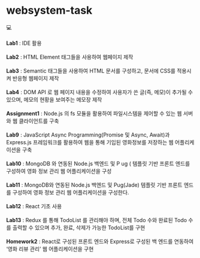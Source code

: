 # websystem-task
💻    <br>  
**Lab1** : IDE 활용    <br>  
**Lab2** : HTML Element 태그들을 사용하여 웹페이지 제작    <br>  
**Lab3** : Semantic 태그들을 사용하여 HTML 문서를 구성하고, 문서에 CSS를 적용시켜 반응형 웹페이지 제작    <br>  
**Lab4** : DOM API 로 웹 페이지 내용을 수정하여 사용자가 쓴 글(즉, 메모)이 추가될 수 있으며, 메모의 현황을 보여주는 메모장 제작    <br>  
**Assignment1** :  Node.js 의 fs 모듈을 활용하여 파일시스템을 제어할 수 있는 웹 서버 와 웹 클라이언트를 구축    <br>  
**Lab9** : JavaScript Async Programming(Promise 및 Async, Await)과 Express.js 프레임워크를 활용하여 웹을 통해 기입된 영화정보를 저장하는 웹 어플리케이션을 구축    <br>  
**Lab10** : MongoDB 와 연동된 Node.js 백엔드 및 P ug ( 템플릿 기반 프론트 엔드를 구성하여 영화 정보 관리 웹 어플리케이션을 구성    <br>  
**Lab11** : MongoDB와 연동된 Node.js 백엔드 및 Pug(Jade) 템플릿 기반 프론트 엔드를 구성하여 영화 정보 관리 웹 어플리케이션을 구성한다.    <br>  
**Lab12** : React 기초 사용    <br>  
**Lab13** : Redux 를 통해 TodoList 를 관리해야 하며, 전체 Todo 수와 완료된 Todo 수를 출력할 수 있으며 추가, 완료, 삭제가 가능한 TodoList를 구현    <br>  
**Homework2** : React로 구성된 프론트 엔드와 Express로 구성된 백 엔드를 연동하여 ‘영화 리뷰 관리’ 웹 어플리케이션을 구현    <br>  
